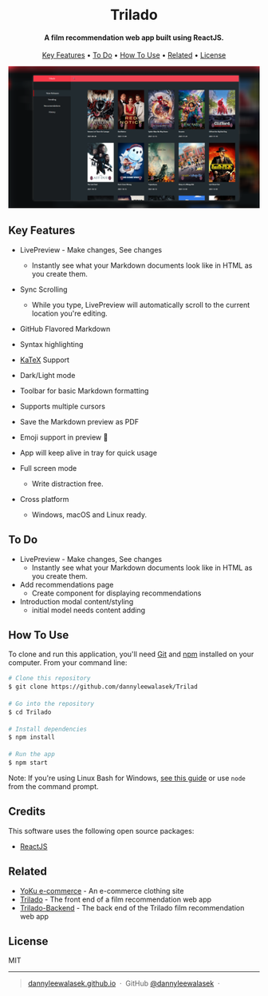 
<h1 align="center">
  <br>
  Trilado
  <br>
</h1>

<h4 align="center">A film recommendation web app built using ReactJS.</h4>

<p align="center">
  <a href="#key-features">Key Features</a> •
  <a href="#To-Do">To Do</a> •
  <a href="#how-to-use">How To Use</a> •
  <a href="#related">Related</a> •
  <a href="#license">License</a>
</p>

![screenshot](triladoss.png)

## Key Features

* LivePreview - Make changes, See changes
  - Instantly see what your Markdown documents look like in HTML as you create them.
* Sync Scrolling
  - While you type, LivePreview will automatically scroll to the current location you're editing.
* GitHub Flavored Markdown  

* Syntax highlighting
* [KaTeX](https://khan.github.io/KaTeX/) Support
* Dark/Light mode
* Toolbar for basic Markdown formatting
* Supports multiple cursors
* Save the Markdown preview as PDF
* Emoji support in preview :tada:
* App will keep alive in tray for quick usage
* Full screen mode
  - Write distraction free.
* Cross platform
  - Windows, macOS and Linux ready.

## To Do


* LivePreview - Make changes, See changes
  - Instantly see what your Markdown documents look like in HTML as you create them.
* Add recommendations page
  - Create component for displaying recommendations
* Introduction modal content/styling
  - initial model needs content adding


## How To Use

To clone and run this application, you'll need [Git](https://git-scm.com) and [npm](http://npmjs.com) installed on your computer. From your command line:

```bash
# Clone this repository
$ git clone https://github.com/dannyleewalasek/Trilad

# Go into the repository
$ cd Trilado

# Install dependencies
$ npm install

# Run the app
$ npm start
```

Note: If you're using Linux Bash for Windows, [see this guide](https://www.howtogeek.com/261575/how-to-run-graphical-linux-desktop-applications-from-windows-10s-bash-shell/) or use `node` from the command prompt.

## Credits

This software uses the following open source packages:

- [ReactJS](https://reactjs.org/)

## Related
- [YoKu e-commerce](https://github.com/dannyleewalasek/clothing-ecommerce) - An e-commerce clothing site
- [Trilado](https://github.com/dannyleewalasek/Trilado) - The front end of a film recommendation web app
- [Trilado-Backend](https://github.com/dannyleewalasek/Trilado-Backend) - The back end of the Trilado film recommendation web app

## License

MIT

---

> [dannyleewalasek.github.io](https://dannyleewalasek.github.io) &nbsp;&middot;&nbsp;
> GitHub [@dannyleewalasek](https://github.com/dannyleewalasek) &nbsp;&middot;&nbsp;

